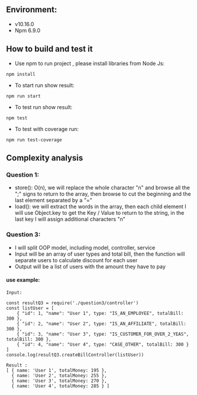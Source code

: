 ## Environment:
- v10.16.0
- Npm 6.9.0

## How to build and test it
- Use npm to run project , please install libraries from Node Js:
```
npm install
```
- To start run show result:
```
npm run start
```
- To test run show result:
```
npm test
```
- To test with coverage run:
```
npm run test-coverage
```

## Complexity analysis

### Question 1:
  - store(): O(n), we will replace the whole character "n" and browse all the ";" signs to return to the array, then browse to cut the beginning and the last element separated by a "="
  - load(): we will extract the words in the array, then each child element I will use Object.key to get the Key / Value to return to the string, in the last key I will assign additional characters "n"
  
### Question 3:
- I will split OOP model, including model, controller, service
- Input will be an array of user types and total bill, then the function will separate users to calculate discount for each user
- Output will be a list of users with the amount they have to pay

#### use example:
```
Input:

const resultQ3 = require('./question3/controller')
const listUser = [
    { "id": 1, "name": "User 1", type: "IS_AN_EMPLOYEE", totalBill: 300 },
    { "id": 2, "name": "User 2", type: "IS_AN_AFFILIATE", totalBill: 300 },
    { "id": 3, "name": "User 3", type: "IS_CUSTOMER_FOR_OVER_2_YEAS", totalBill: 300 },
    { "id": 4, "name": "User 4", type: "CASE_OTHER", totalBill: 300 }
]
console.log(resultQ3.createBillController(listUser))

Result :
[ { name: 'User 1', totalMoney: 195 },
  { name: 'User 2', totalMoney: 255 },
  { name: 'User 3', totalMoney: 270 },
  { name: 'User 4', totalMoney: 285 } ]
```